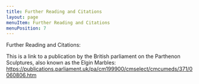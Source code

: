 ```yaml
---
title: Further Reading and Citations
layout: page
menuItem: Further Reading and Citations
menuPosition: 7
---
```


Further Reading and Citations:

This is a link to a publication by the British parliament on the Parthenon Sculptures, also known as the Elgin Marbles:
https://publications.parliament.uk/pa/cm199900/cmselect/cmcumeds/371/0060806.htm
